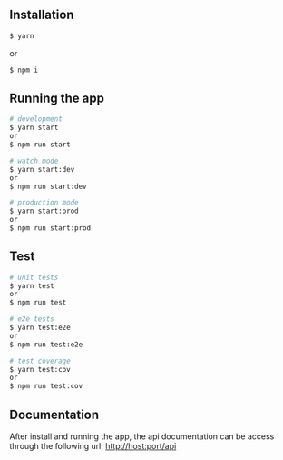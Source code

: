 ## Installation

```bash
$ yarn
```

or

```bash
$ npm i
```

## Running the app

```bash
# development
$ yarn start
or
$ npm run start

# watch mode
$ yarn start:dev
or
$ npm run start:dev

# production mode
$ yarn start:prod
or
$ npm run start:prod
```

## Test

```bash
# unit tests
$ yarn test
or
$ npm run test

# e2e tests
$ yarn test:e2e
or
$ npm run test:e2e

# test coverage
$ yarn test:cov
or
$ npm run test:cov
```

## Documentation

After install and running the app, the api documentation can be access through the following url: [http://host:port/api](http://host:port/api)
